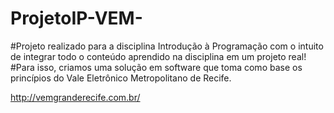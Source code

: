 # ProjetoIP-VEM-
#Projeto realizado para a disciplina Introdução à Programação com o intuito de integrar todo o conteúdo aprendido na disciplina em um projeto real!
#Para isso, criamos uma solução em software que toma como base os princípios do Vale Eletrônico Metropolitano de Recife.

http://vemgranderecife.com.br/

